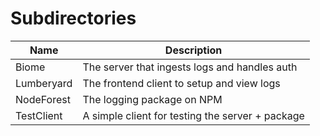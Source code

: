 # Subdirectories

| Name       | Description                                      |
| ---------- | ------------------------------------------------ |
| Biome      | The server that ingests logs and handles auth    |
| Lumberyard | The frontend client to setup and view logs       |
| NodeForest | The logging package on NPM                       |
| TestClient | A simple client for testing the server + package |